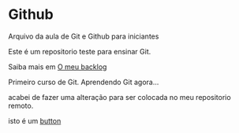 # Github

Arquivo da aula de Git e Github para iniciantes

Este é um repositorio teste para ensinar Git.

Saiba mais em  [O meu backlog](http://omeubacklog.pt)

Primeiro curso de Git. Aprendendo Git agora...

acabei de fazer uma alteração para ser colocada no meu repositorio remoto.

isto é um [button](botao)
